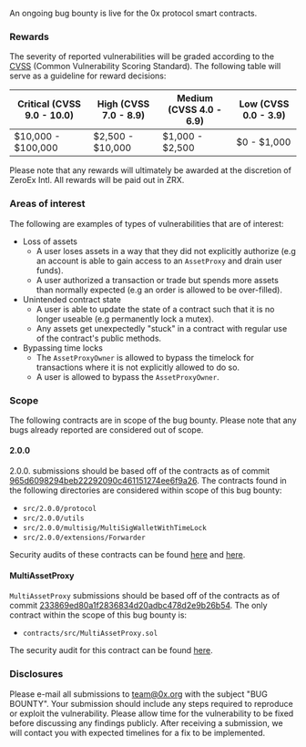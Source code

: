 An ongoing bug bounty is live for the 0x protocol smart contracts.

### Rewards

The severity of reported vulnerabilities will be graded according to the [CVSS](https://www.first.org/cvss/) (Common Vulnerability Scoring Standard). The following table will serve as a guideline for reward decisions:

| Critical (CVSS 9.0 - 10.0) | High (CVSS 7.0 - 8.9) | Medium (CVSS 4.0 - 6.9) | Low (CVSS 0.0 - 3.9) |
| -------------------------- | --------------------- | ----------------------- | -------------------- |
| $10,000 - $100,000         | $2,500 - $10,000      | $1,000 - $2,500         | $0 - $1,000          |

Please note that any rewards will ultimately be awarded at the discretion of ZeroEx Intl. All rewards will be paid out in ZRX.

### Areas of interest

The following are examples of types of vulnerabilities that are of interest:

-   Loss of assets
    -   A user loses assets in a way that they did not explicitly authorize (e.g an account is able to gain access to an `AssetProxy` and drain user funds).
    -   A user authorized a transaction or trade but spends more assets than normally expected (e.g an order is allowed to be over-filled).
-   Unintended contract state
    -   A user is able to update the state of a contract such that it is no longer useable (e.g permanently lock a mutex).
    -   Any assets get unexpectedly "stuck" in a contract with regular use of the contract's public methods.
-   Bypassing time locks
    -   The `AssetProxyOwner` is allowed to bypass the timelock for transactions where it is not explicitly allowed to do so.
    -   A user is allowed to bypass the `AssetProxyOwner`.

### Scope

The following contracts are in scope of the bug bounty. Please note that any bugs already reported are considered out of scope.

#### 2.0.0

2.0.0. submissions should be based off of the contracts as of commit [965d6098294beb22292090c461151274ee6f9a26](https://github.com/0xProject/0x-monorepo/tree/965d6098294beb22292090c461151274ee6f9a26/packages/contracts/src/2.0.0).
The contracts found in the following directories are considered within scope of this bug bounty:

-   `src/2.0.0/protocol`
-   `src/2.0.0/utils`
-   `src/2.0.0/multisig/MultiSigWalletWithTimeLock`
-   `src/2.0.0/extensions/Forwarder`

Security audits of these contracts can be found [here](https://docs.google.com/document/d/1jYv6V21MfCSwCS5fxD6ZyaLWGzkpRSUO0lZpST94XsA/edit) and [here](https://github.com/ConsenSys/0x_audit_report_2018-07-23).

#### MultiAssetProxy

`MultiAssetProxy` submissions should be based off of the contracts as of commit [233869ed80a1f2836834d20adbc478d2e9b26b54](https://github.com/0xProject/0x-monorepo/tree/233869ed80a1f2836834d20adbc478d2e9b26b54/contracts/asset-proxy).
The only contract within the scope of this bug bounty is:

-   `contracts/src/MultiAssetProxy.sol`

The security audit for this contract can be found [here](https://github.com/ConsenSys/0x-audit-report-2018-12).

### Disclosures

Please e-mail all submissions to team@0x.org with the subject "BUG BOUNTY". Your submission should include any steps required to reproduce or exploit the vulnerability. Please allow time for the vulnerability to be fixed before discussing any findings publicly. After receiving a submission, we will contact you with expected timelines for a fix to be implemented.
